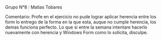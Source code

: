 Grupo N°8 : Matias Tobares

Comentario: Profe en el ejercicio no pude lograr aplicar herencia entre los form lo entrego de la forma en la que esta, auque no cumple herencia, los demas funciona perfecto. Lo que si 
entre la semana intentare hacerlo nuevamente con herencia y Windows Form como lo solicita, disculpe.

